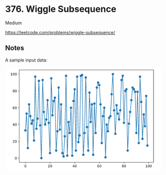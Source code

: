 # 376. Wiggle Subsequence

Medium

https://leetcode.com/problems/wiggle-subsequence/

## Notes

A sample input data:

![sample data](./test-case-10.png)